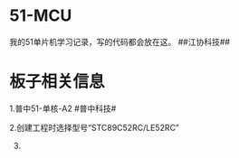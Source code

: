 # 51-MCU
我的51单片机学习记录，写的代码都会放在这。 ##江协科技## 

# 板子相关信息 
1.普中51-单核-A2 #普中科技#

2.创建工程时选择型号“STC89C52RC/LE52RC”    

3.
